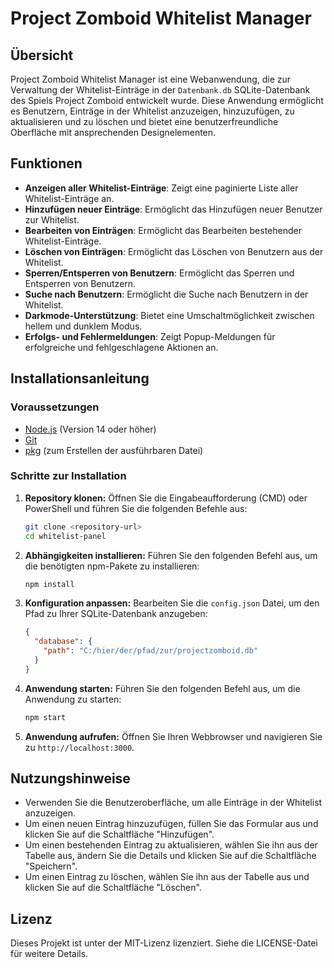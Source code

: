 # Project Zomboid Whitelist Manager

## Übersicht
Project Zomboid Whitelist Manager ist eine Webanwendung, die zur Verwaltung der Whitelist-Einträge in der `Datenbank.db` SQLite-Datenbank des Spiels Project Zomboid entwickelt wurde. Diese Anwendung ermöglicht es Benutzern, Einträge in der Whitelist anzuzeigen, hinzuzufügen, zu aktualisieren und zu löschen und bietet eine benutzerfreundliche Oberfläche mit ansprechenden Designelementen.

## Funktionen
- **Anzeigen aller Whitelist-Einträge**: Zeigt eine paginierte Liste aller Whitelist-Einträge an.
- **Hinzufügen neuer Einträge**: Ermöglicht das Hinzufügen neuer Benutzer zur Whitelist.
- **Bearbeiten von Einträgen**: Ermöglicht das Bearbeiten bestehender Whitelist-Einträge.
- **Löschen von Einträgen**: Ermöglicht das Löschen von Benutzern aus der Whitelist.
- **Sperren/Entsperren von Benutzern**: Ermöglicht das Sperren und Entsperren von Benutzern.
- **Suche nach Benutzern**: Ermöglicht die Suche nach Benutzern in der Whitelist.
- **Darkmode-Unterstützung**: Bietet eine Umschaltmöglichkeit zwischen hellem und dunklem Modus.
- **Erfolgs- und Fehlermeldungen**: Zeigt Popup-Meldungen für erfolgreiche und fehlgeschlagene Aktionen an.

## Installationsanleitung

### Voraussetzungen
- [Node.js](https://nodejs.org/) (Version 14 oder höher)
- [Git](https://git-scm.com/)
- [pkg](https://www.npmjs.com/package/pkg) (zum Erstellen der ausführbaren Datei)

### Schritte zur Installation
1. **Repository klonen:**
   Öffnen Sie die Eingabeaufforderung (CMD) oder PowerShell und führen Sie die folgenden Befehle aus:

   ```sh
   git clone <repository-url>
   cd whitelist-panel
   ```

2. **Abhängigkeiten installieren:**
   Führen Sie den folgenden Befehl aus, um die benötigten npm-Pakete zu installieren:

   ```sh
   npm install
   ```

3. **Konfiguration anpassen:**
   Bearbeiten Sie die `config.json` Datei, um den Pfad zu Ihrer SQLite-Datenbank anzugeben:

   ```json
   {
     "database": {
       "path": "C:/hier/der/pfad/zur/projectzomboid.db"
     }
   }
   ```

4. **Anwendung starten:**
   Führen Sie den folgenden Befehl aus, um die Anwendung zu starten:
   
   ```sh
   npm start
   ```

5. **Anwendung aufrufen:**
   Öffnen Sie Ihren Webbrowser und navigieren Sie zu `http://localhost:3000`.

## Nutzungshinweise
- Verwenden Sie die Benutzeroberfläche, um alle Einträge in der Whitelist anzuzeigen.
- Um einen neuen Eintrag hinzuzufügen, füllen Sie das Formular aus und klicken Sie auf die Schaltfläche "Hinzufügen".
- Um einen bestehenden Eintrag zu aktualisieren, wählen Sie ihn aus der Tabelle aus, ändern Sie die Details und klicken Sie auf die Schaltfläche "Speichern".
- Um einen Eintrag zu löschen, wählen Sie ihn aus der Tabelle aus und klicken Sie auf die Schaltfläche "Löschen".

## Lizenz
Dieses Projekt ist unter der MIT-Lizenz lizenziert. Siehe die LICENSE-Datei für weitere Details.